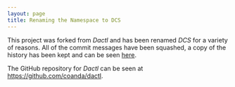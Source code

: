 ```yaml
---
layout: page
title: Renaming the Namespace to DCS
---
```


This project was forked from _Dactl_ and has been renamed _DCS_ for a variety of
reasons. All of the commit messages have been squashed, a copy of the history
has been kept and can be seen [here](History.md).

The GitHub repository for _Dactl_ can be seen at
https://github.com/coanda/dactl.

<!--
vim: ft=liquid
-->
